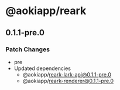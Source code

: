 # @aokiapp/reark

## 0.1.1-pre.0

### Patch Changes

- pre
- Updated dependencies
  - @aokiapp/reark-lark-api@0.1.1-pre.0
  - @aokiapp/reark-renderer@0.1.1-pre.0
